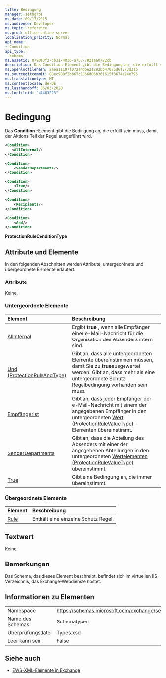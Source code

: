 ```yaml
---
title: Bedingung
manager: sethgros
ms.date: 09/17/2015
ms.audience: Developer
ms.topic: reference
ms.prod: office-online-server
localization_priority: Normal
api_name:
- Condition
api_type:
- schema
ms.assetid: 0790a3f2-cb31-4036-a757-7821aa0722cb
description: Das Condition-Element gibt die Bedingung an, die erfüllt sein muss, damit der Aktions Teil der Regel ausgeführt wird.
ms.openlocfilehash: 2aea11197f072a4dbe21292bb47075d6f273d31b
ms.sourcegitcommit: 88ec988f2bb67c1866d06b361615f3674a24e795
ms.translationtype: MT
ms.contentlocale: de-DE
ms.lasthandoff: 06/03/2020
ms.locfileid: "44463223"
---
```

# <a name="condition"></a>Bedingung

Das **Condition** -Element gibt die Bedingung an, die erfüllt sein muss, damit der Aktions Teil der Regel ausgeführt wird. 
  
```xml
<Condition>
   <AllInternal/>
</Condition>
```

```xml
<Condition> 
    <SenderDepartments/> 
</Condition>
```

```xml
<Condition> 
    <True/> 
</Condition>
```

```xml
<Condition> 
    <Recipients/> 
</Condition>
```

```xml
<Condition> 
    <And/> 
</Condition>
```

**ProtectionRuleConditionType**

## <a name="attributes-and-elements"></a>Attribute und Elemente

In den folgenden Abschnitten werden Attribute, untergeordnete und übergeordnete Elemente erläutert.
  
### <a name="attributes"></a>Attribute

Keine.
  
### <a name="child-elements"></a>Untergeordnete Elemente

|**Element**|**Beschreibung**|
|:-----|:-----|
|[AllInternal](allinternal.md) <br/> |Ergibt **true** , wenn alle Empfänger einer e-Mail-Nachricht für die Organisation des Absenders intern sind.  <br/> |
|[Und (ProtectionRuleAndType)](and-protectionruleandtype.md) <br/> |Gibt an, dass alle untergeordneten Elemente übereinstimmen müssen, damit Sie zu **true**ausgewertet werden. Gibt an, dass mehr als eine untergeordnete Schutz Regelbedingung vorhanden sein muss.  <br/> |
|[Empfängerist](recipientis.md) <br/> |Gibt an, dass jeder Empfänger der e-Mail-Nachricht mit einem der angegebenen Empfänger in den untergeordneten [Wert (ProtectionRuleValueType)](value-protectionrulevaluetype.md) -Elementen übereinstimmt.  <br/> |
|[SenderDepartments](senderdepartments.md) <br/> |Gibt an, dass die Abteilung des Absenders mit einer der angegebenen Abteilungen in den untergeordneten [Wertelementen (ProtectionRuleValueType)](value-protectionrulevaluetype.md) übereinstimmt.  <br/> |
|[True](true.md) <br/> |Gibt eine Bedingung an, die immer übereinstimmt.  <br/> |
   
### <a name="parent-elements"></a>Übergeordnete Elemente

|**Element**|**Beschreibung**|
|:-----|:-----|
|[Rule](rule.md) <br/> |Enthält eine einzelne Schutz Regel.  <br/> |
   
## <a name="text-value"></a>Textwert

Keine.
  
## <a name="remarks"></a>Bemerkungen

Das Schema, das dieses Element beschreibt, befindet sich im virtuellen IIS-Verzeichnis, das Exchange-Webdienste hostet.
  
## <a name="element-information"></a>Informationen zu Elementen

|||
|:-----|:-----|
|Namespace  <br/> |https://schemas.microsoft.com/exchange/services/2006/types  <br/> |
|Name des Schemas  <br/> |Schematypen  <br/> |
|Überprüfungsdatei  <br/> |Types.xsd  <br/> |
|Leer kann sein  <br/> |False  <br/> |
   
## <a name="see-also"></a>Siehe auch

- [EWS-XML-Elemente in Exchange](ews-xml-elements-in-exchange.md)

